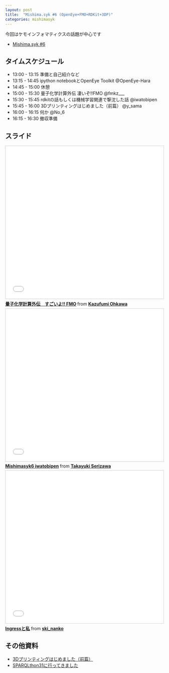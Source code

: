 ```yaml
---
layout: post
title:  "Mishima.syk #6 (OpenEye+FMO+RDKit+3DP)"
categories: mishimasyk
---
```


今回はケモインフォマティクスの話題が中心です

- [Mishima.syk #6](https://connpass.com/event/16537/)

## タイムスケジュール

- 13:00 - 13:15	準備と自己紹介など	
- 13:15 - 14:45	ipython notebookとOpenEye Toolkit	@OpenEye-Hara
- 14:45 - 15:00	休憩	
- 15:00 - 15:30	量子化学計算外伝 凄いぞ!!FMO	@fmkz___
- 15:30 - 15:45	rdkitの話もしくは機械学習関連で撃沈した話	@iwatobipen
- 15:45 - 16:00	3Dプリンティングはじめました（前篇）	@y_sama
- 16:00 - 16:15	何か	@No_6
- 16:15 - 16:30	撤収準備	

## スライド

<iframe src="//www.slideshare.net/slideshow/embed_code/key/G5SkTt5wpZy2kj" width="595" height="485" frameborder="0" marginwidth="0" marginheight="0" scrolling="no" style="border:1px solid #CCC; border-width:1px; margin-bottom:5px; max-width: 100%;" allowfullscreen> </iframe> <div style="margin-bottom:5px"> <strong> <a href="//www.slideshare.net/KazufumiOhkawa/fmo-50910594" title="量子化学計算外伝　すごいよ!! FMO" target="_blank">量子化学計算外伝　すごいよ!! FMO</a> </strong> from <strong><a href="https://www.slideshare.net/KazufumiOhkawa" target="_blank">Kazufumi Ohkawa</a></strong> </div>

<iframe src="//www.slideshare.net/slideshow/embed_code/key/hzVMlPaCPoCKNd" width="595" height="485" frameborder="0" marginwidth="0" marginheight="0" scrolling="no" style="border:1px solid #CCC; border-width:1px; margin-bottom:5px; max-width: 100%;" allowfullscreen> </iframe> <div style="margin-bottom:5px"> <strong> <a href="//www.slideshare.net/seritaka/mishimasyk6-iwatobipen" title="Mishimasyk6 iwatobipen" target="_blank">Mishimasyk6 iwatobipen</a> </strong> from <strong><a href="https://www.slideshare.net/seritaka" target="_blank">Takayuki Serizawa</a></strong> </div>

<iframe src="//www.slideshare.net/slideshow/embed_code/key/nai4wsxvg8TkkP" width="595" height="485" frameborder="0" marginwidth="0" marginheight="0" scrolling="no" style="border:1px solid #CCC; border-width:1px; margin-bottom:5px; max-width: 100%;" allowfullscreen> </iframe> <div style="margin-bottom:5px"> <strong> <a href="//www.slideshare.net/ski_nanko/ingress-50967339" title="Ingressと私" target="_blank">Ingressと私</a> </strong> from <strong><a href="https://www.slideshare.net/ski_nanko" target="_blank">ski_nanko</a></strong> </div>

## その他資料

- [3Dプリンティングはじめました（前篇）](https://docs.google.com/presentation/d/1TkCglyCEu5WTU7ikxAW3DbiSLVytqaouNGCrB7_jqpo/present?slide=id.p4)
- [SPARQLthon31に行ってきました](https://drive.google.com/file/d/0B0KpuCZqoLcIX1FUOEtKa1VfeXQtckVOcDJWZ0Rfa3cxbTFR/view)